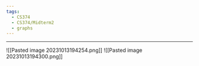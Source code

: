 ```yaml
---
tags:
  - CS374
  - CS374/Midterm2
  - graphs
---
```

---
![[Pasted image 20231013194254.png]]
![[Pasted image 20231013194300.png]]
